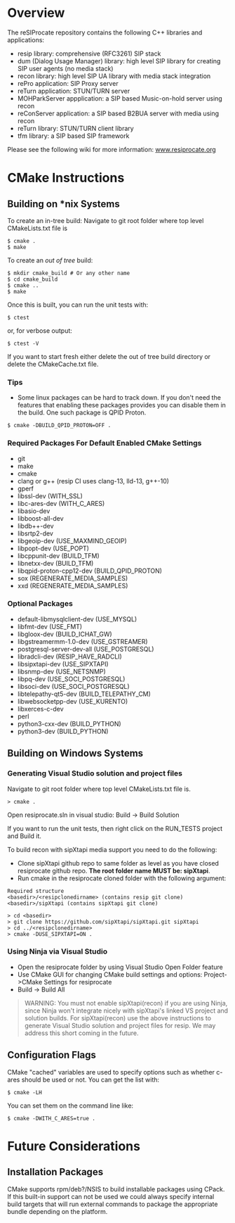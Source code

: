 # Overview

The reSIProcate repository contains the following C++ libraries and applications:
* resip library: comprehensive (RFC3261) SIP stack
* dum (Dialog Usage Manager) library: high level SIP library for creating SIP user agents (no media stack)
* recon library: high level SIP UA library with media stack integration
* rePro application: SIP Proxy server
* reTurn application: STUN/TURN server
* MOHParkServer appplication: a SIP based Music-on-hold server using recon
* reConServer application: a SIP based B2BUA server with media using recon
* reTurn library: STUN/TURN client library
* tfm library: a SIP based SIP framework

Please see the following wiki for more information: www.resiprocate.org


# CMake Instructions

## Building on *nix Systems

To create an in-tree build:
Navigate to git root folder where top level CMakeLists.txt file is
```
$ cmake .
$ make
```

To create an _out of tree_ build:
```
$ mkdir cmake_build # Or any other name
$ cd cmake_build
$ cmake ..
$ make
```

Once this is built, you can run the unit tests with:
```
$ ctest
```
or, for verbose output:
```
$ ctest -V
```

If you want to start fresh either delete the out of tree build directory or
delete the CMakeCache.txt file.

### Tips
* Some linux packages can be hard to track down.  If you don't need the features that enabling these packages provides you can disable them in the build.  One such package is QPID Proton.
```
$ cmake -DBUILD_QPID_PROTON=OFF .
```

### Required Packages For Default Enabled CMake Settings
* git
* make
* cmake
* clang or g++ (resip CI uses clang-13, lld-13, g++-10)
* gperf
* libssl-dev (WITH_SSL)
* libc-ares-dev (WITH_C_ARES)
* libasio-dev
* libboost-all-dev
* libdb++-dev
* libsrtp2-dev
* libgeoip-dev (USE_MAXMIND_GEOIP)
* libpopt-dev (USE_POPT)
* libcppunit-dev (BUILD_TFM)
* libnetxx-dev (BUILD_TFM)
* libqpid-proton-cpp12-dev (BUILD_QPID_PROTON)
* sox (REGENERATE_MEDIA_SAMPLES)
* xxd (REGENERATE_MEDIA_SAMPLES)

### Optional Packages
* default-libmysqlclient-dev (USE_MYSQL)
* libfmt-dev (USE_FMT)
* libgloox-dev (BUILD_ICHAT_GW)
* libgstreamermm-1.0-dev (USE_GSTREAMER)
* postgresql-server-dev-all (USE_POSTGRESQL)
* libradcli-dev (RESIP_HAVE_RADCLI)
* libsipxtapi-dev (USE_SIPXTAPI)
* libsnmp-dev (USE_NETSNMP)
* libpq-dev (USE_SOCI_POSTGRESQL)
* libsoci-dev (USE_SOCI_POSTGRESQL)
* libtelepathy-qt5-dev (BUILD_TELEPATHY_CM)
* libwebsocketpp-dev (USE_KURENTO)
* libxerces-c-dev
* perl
* python3-cxx-dev (BUILD_PYTHON)
* python3-dev (BUILD_PYTHON)


## Building on Windows Systems

### Generating Visual Studio solution and project files

Navigate to git root folder where top level CMakeLists.txt file is.
```
> cmake .
```
Open resiprocate.sln in visual studio:  Build -> Build Solution

If you want to run the unit tests, then right click on the RUN_TESTS project and Build it.

To build recon with sipXtapi media support you need to do the following:
* Clone sipXtapi github repo to same folder as level as you have closed resiprocate github repo.  **The root folder name MUST be: sipXtapi**.
* Run cmake in the resiprocate cloned folder with the following argument:
```
Required structure
<basedir>/<resipclonedirname> (contains resip git clone)
<basedir>/sipXtapi (contains sipXtapi git clone)

> cd <basedir>
> git clone https://github.com/sipXtapi/sipXtapi.git sipXtapi
> cd ../<resipclonedirname>
> cmake -DUSE_SIPXTAPI=ON .
```


### Using Ninja via Visual Studio
* Open the resiprocate folder by using Visual Studio Open Folder feature
* Use CMake GUI for changing CMake build settings and options: Project->CMake Settings for resiprocate
* Build -> Build All

> WARNING: You must not enable sipXtapi(recon) if you are using Ninja, since Ninja won't integrate nicely
> with sipXtapi's linked VS project and solution builds.  For sipXtapi(recon) use the above instructions to generate 
> Visual Studio solution and project files for resip.  We may address this short coming in the future.


## Configuration Flags

CMake "cached" variables are used to specify options such as whether c-ares
should be used or not. You can get the list with:

```
$ cmake -LH
```

You can set them on the command line like:

```
$ cmake -DWITH_C_ARES=true .
```

# Future Considerations

## Installation Packages

CMake supports rpm/deb?/NSIS to build installable packages using CPack. If this
built-in support can not be used we could always specify internal build targets
that will run external commands to package the appropriate bundle depending on
the platform.
